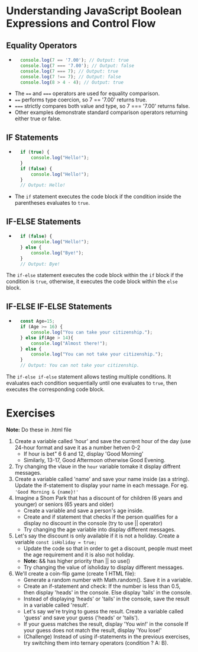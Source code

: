 # Understanding JavaScript Boolean Expressions and Control Flow

## Equality Operators

- ```javascript
    console.log(7 == '7.00'); // Output: true
    console.log(7 === '7.00'); // Output: false
    console.log(7 === 7); // Output: true
    console.log(7 !== 7); // Output: false
    console.log(8 > 4 - 4); // Output: true

- The `==` and `===` operators are used for equality comparison.
- `==` performs type coercion, so 7 == '7.00' returns true.
- `===` strictly compares both value and type, so 7 === '7.00' returns false.
- Other examples demonstrate standard comparison operators returning either true or false.

## IF Statements
- ```javascript
    if (true) {
        console.log("Hello!");
    }
    if (false) {
        console.log("Hello!");
    }
    // Output: Hello!

- The `if` statement executes the code block if the condition inside the parentheses evaluates to `true`.

## IF-ELSE Statements
- ```javascript
    if (false) {
        console.log("Hello!");
    } else {
        console.log("Bye!");
    }
    // Output: Bye!

The `if-else` statement executes the code block within the `if` block if the condition is `true`, otherwise, it executes the code block within the `else` block.

## IF-ELSE IF-ELSE Statements
- ```javascript
    const Age=15;
    if (Age >= 16) {
        console.log("You can take your citizenship.");
    } else if(Age > 14){
        console.log("Almost there!");
    } else {
        console.log("You can not take your citizenship.");
    }
    // Output: You can not take your citizenship.

The `if-else if-else` statement allows testing multiple conditions.
It evaluates each condition sequentially until one evaluates to `true`, then executes the corresponding code block.

# Exercises
**Note:** Do these in .html file
1. Create a variable called 'hour' and save the current hour of the day (use 24-hour format and save it as a number hetven 0-2
    - If hour is bet" 6 6 and 12, display 'Good Morning'
    - Similarly, 13-17, Good Aftermoon otherwise Good Evening.
2. Try changing the vlaue in the `hour` variable tomake it display diffrent messages.
3. Create a variable called 'name' and save your name inside (as a string). Update the if-statement to display your name in each message. For eg. `'Good Morning & {name}!'`
4. Imagine a Shom Park that has a discount of for children (6 years and younger) or seniors (65 years and older)
    - Create a variable and save a person's age inside.
    - Create and if statement that checks if the person qualifies for a display no discount in the console (try to use || operator) 
    - Try changing the age variable into display different messages.
5. Let's say the discount is only available if it is not a holiday. Create a variable `const isHoliday = true;`
    - Update the code so that in order to get a discount, people must meet the age requirement and it is also not holiday.
    - **Note:** && has higher priority than || so use()
    - Try changing the value of isholiday to display different messages.
6. We'll create a coin-flip game (create 1 HTML file):
    - Generate a random number with Math.random(). Save it in a variable.
    - Create an if-statement and check: If the number is less than 0.5, then display 'heads' in the console. Else display 'tails' in the console.
    - Instead of displaying 'heads' or 'tails' in the console, save the result in a variable called 'result'.
    - Let's say we're trying to guess the result. Create a variable called 'guess' and save your guess ('heads' or 'tails').
    - If your guess matches the result, display 'You win!' in the console If your guess does not match the result, display 'You lose!'
    - (Challenge) Instead of using if-statements in the previous exercises, try switching them into ternary operators (condition ? A: B).
